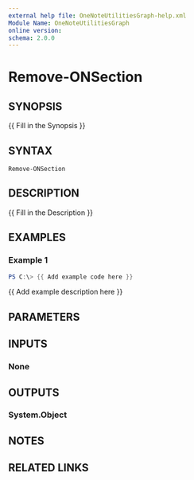 ```yaml
---
external help file: OneNoteUtilitiesGraph-help.xml
Module Name: OneNoteUtilitiesGraph
online version:
schema: 2.0.0
---
```


# Remove-ONSection

## SYNOPSIS
{{ Fill in the Synopsis }}

## SYNTAX

```
Remove-ONSection
```

## DESCRIPTION
{{ Fill in the Description }}

## EXAMPLES

### Example 1
```powershell
PS C:\> {{ Add example code here }}
```

{{ Add example description here }}

## PARAMETERS

## INPUTS

### None

## OUTPUTS

### System.Object
## NOTES

## RELATED LINKS
